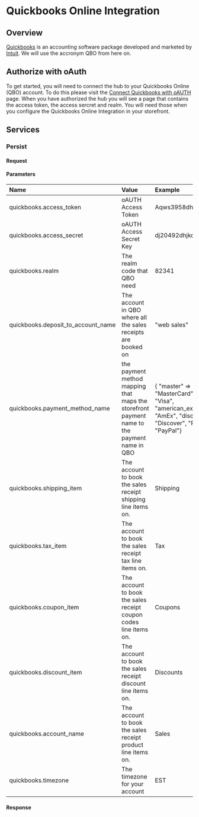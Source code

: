# Quickbooks Online Integration

## Overview

[Quickbooks](http://quickbooks.intuit.com) is an accounting software package developed and marketed by [Intuit](http://www.intuit.com). 
We will use the accronym QBO from here on.

## Authorize with oAuth
To get started, you will need to connect the hub to your Quickbooks Online (QBO) account. To do this please visit the [Connect Quickbooks with oAUTH](http://spreecommerce.com/quickbooks) page. When you have authorized the hub you will see a page that contains the access token, the access sercret and realm. You will need those when you configure the Quickbooks Online Integration in your storefront. 

## Services

### Persist

#### Request

#### Parameters

| Name | Value | Example |
| :----| :-----| :------ |
| quickbooks.access_token | oAUTH Access Token | Aqws3958dhdjwb39 |
| quickbooks.access_secret | oAUTH Access Secret Key | dj20492dhjkdjeh2838w7 |
| quickbooks.realm | The realm code that QBO need | 82341 |
| quickbooks.deposit_to_account_name | The account in QBO where all the sales receipts are booked on | "web sales" |
| quickbooks.payment_method_name | the payment method mapping that maps the storefront payment name to the payment name in QBO  |{ "master" => "MasterCard", "visa" => "Visa", "american_express" => "AmEx", "discover" => "Discover", "PayPal" => "PayPal"} |
| quickbooks.shipping_item | The account to book the sales receipt shipping line items on. | Shipping |
| quickbooks.tax_item | The account to book the sales receipt tax line items on. | Tax |
| quickbooks.coupon_item | The account to book the sales receipt coupon codes line items on. | Coupons |
| quickbooks.discount_item | The account to book the sales receipt discount line items on. | Discounts |
| quickbooks.account_name | The account to book the sales receipt product line items on. | Sales |
| quickbooks.timezone | The timezone for your account | EST |

#### Response

